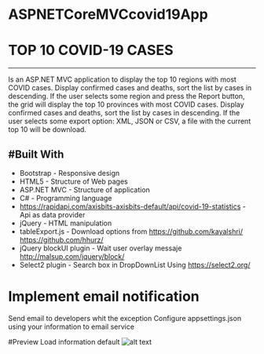 # ASPNETCoreMVCcovid19App

# TOP 10 COVID-19 CASES
-----------------------------
Is an ASP.NET MVC application to display the top 10 regions with most COVID cases. Display confirmed cases and deaths, sort the list by cases in descending. 
If the user selects some region and press the Report button, the grid will display the top 10 provinces with most COVID cases. Display confirmed cases and deaths, sort the list by cases in descending.
If the user selects some export option: XML, JSON or CSV, a file with the current top 10 will be download.

#Built With
------------------------------
- Bootstrap - Responsive design
- HTML5 - Structure of Web pages
- ASP.NET MVC - Structure of application
- C# - Programming language
- https://rapidapi.com/axisbits-axisbits-default/api/covid-19-statistics  - Api as data provider
- jQuery - HTML manipulation
- tableExport.js - Download options from https://github.com/kayalshri/ https://github.com/hhurz/
- jQuery blockUI plugin - Wait user overlay messaje http://malsup.com/jquery/block/
- Select2 plugin - Search box in DropDownList Using  https://select2.org/

# Implement email notification
Send email to developers whit the exception
Configure appsettings.json using your information to email service

#Preview
Load information default
![alt text](https://github.com/gitues/ASP.NET-MVC-Core-Covid19-Statistics/blob/master/load1.png?raw=true)